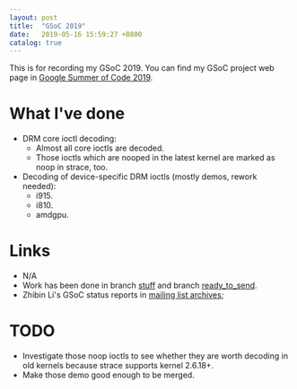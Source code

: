 ```yaml
---
layout: post
title:  "GSoC 2019"
date:   2019-05-16 15:59:27 +0800
catalog: true
---
```

This is for recording my GSoC 2019. You can find my GSoC project web page in [Google Summer of Code 2019][GSoC-2019].

# What I've done
* DRM core ioctl decoding:
   * Almost all core ioctls are decoded.
   * Those ioctls which are nooped in the latest kernel are marked as noop in strace, too.
* Decoding of device-specific DRM ioctls (mostly demos, rework needed):
   * i915.
   * i810.
   * amdgpu.

# Links
* N/A
* Work has been done in branch [stuff][branch-stuff] and branch [ready_to_send][branch-ready-to-send].
* Zhibin Li's GSoC status reports in [mailing list archives](/status-reports-2019);

# TODO
* Investigate those noop ioctls to see whether they are worth decoding in
old kernels because strace supports kernel 2.6.18+.
* Make those demo good enough to be merged.

[GSoC-2019]: https://summerofcode.withgoogle.com/projects/#5732166661570560
[branch-stuff]: https://github.com/haoyouab/strace/commits/stuff
[branch-ready-to-send]: https://github.com/haoyouab/strace/commits/ready_to_send
